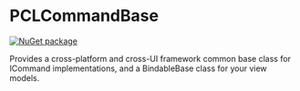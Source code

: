 # PCLCommandBase

[![NuGet package](https://img.shields.io/nuget/v/PCLCommandBase.svg)](https://nuget.org/packages/PCLCommandBase)

Provides a cross-platform and cross-UI framework common base class for ICommand implementations, and a BindableBase class for your view models.
